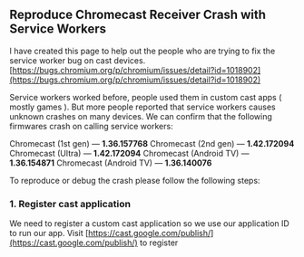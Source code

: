 ## Reproduce Chromecast Receiver Crash with Service Workers
I have created this page to help out the people who are trying to fix the service worker bug on cast devices.
[https://bugs.chromium.org/p/chromium/issues/detail?id=1018902](https://bugs.chromium.org/p/chromium/issues/detail?id=1018902)

Service workers worked before, people used them in custom cast apps ( mostly games ).
But more people reported that service workers causes unknown crashes on many devices.
We can confirm that the following firmwares crash on calling service workers:

Chromecast (1st gen)    — **1.36.157768**
Chromecast (2nd gen)    — **1.42.172094**
Chromecast (Ultra)      — **1.42.172094**
Chromecast (Android TV) — **1.36.154871**
Chromecast (Android TV) — **1.36.140076**

To reproduce or debug the crash please follow the following steps:

### 1. Register cast application
We need to register a custom cast application so we use our application ID to run our app.
Visit [https://cast.google.com/publish/](https://cast.google.com/publish/) to register 
